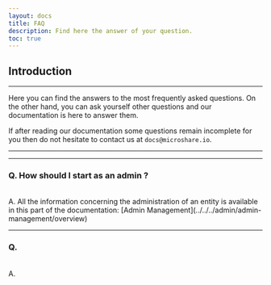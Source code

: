 ```yaml
---
layout: docs
title: FAQ
description: Find here the answer of your question.
toc: true
---
```



## Introduction
---------------------------------------

Here you can find the answers to the most frequently asked questions. On the other hand, you can ask yourself other questions and our documentation is here to answer them. 

If after reading our documentation some questions remain incomplete for you then do not hesitate to contact us at `docs@microshare.io`.

---------------------------------------
---------------------------------------

### Q. How should I start as an admin ? 
<br>
A. All the information concerning the administration of an entity is available in this part of the documentation: [Admin Management](../../../admin/admin-management/overview)
<br>

---------------------------------------

### Q. 
<br>
A.
<br>